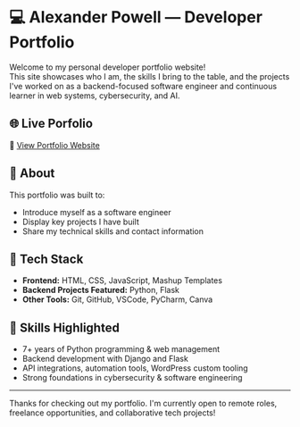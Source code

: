 # 💻 Alexander Powell — Developer Portfolio

Welcome to my personal developer portfolio website!  
This site showcases who I am, the skills I bring to the table, and the projects I've worked on as a backend-focused software engineer and continuous learner in web systems, cybersecurity, and AI.

## 🌐 Live Porfolio

🔗 [View Portfolio Website](https://alexanderpowell.onrender.com)

## 📌 About
This portfolio was built to:
- Introduce myself as a software engineer
- Display key projects I have built
- Share my technical skills and contact information

## 🚀 Tech Stack
- **Frontend:** HTML, CSS, JavaScript, Mashup Templates
- **Backend Projects Featured:** Python, Flask
- **Other Tools:** Git, GitHub, VSCode, PyCharm, Canva

## 🧠 Skills Highlighted
- 7+ years of Python programming & web management
- Backend development with Django and Flask
- API integrations, automation tools, WordPress custom tooling
- Strong foundations in cybersecurity & software engineering

---

Thanks for checking out my portfolio. I'm currently open to remote roles, freelance opportunities, and collaborative tech projects!

